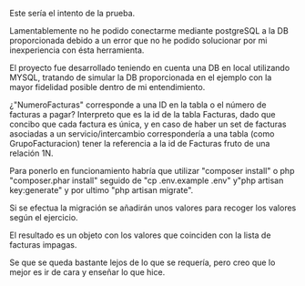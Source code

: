 Este sería el intento de la prueba.

Lamentablemente no he podido conectarme mediante postgreSQL a la DB proporcionada debido a un error que no he podido solucionar por mi inexperiencia con ésta herramienta.

El proyecto fue desarrollado teniendo en cuenta una DB en local utilizando MYSQL, tratando de simular la DB proporcionada en el ejemplo con la mayor fidelidad posible dentro de mi entendimiento.

¿"NumeroFacturas" corresponde a una ID en la tabla o el número de facturas a pagar? Interpreto que es la id de la tabla Facturas, dado que concibo que cada factura es única, y en caso de haber un set de facturas asociadas a un servicio/intercambio correspondería a una tabla (como GrupoFacturacion) tener la referencia a la id de Facturas fruto de una relación 1N.

Para ponerlo en funcionamiento habría que utilizar "composer install" o php "composer.phar install" seguido de "cp .env.example .env" y"php artisan key:generate" y por ultimo "php artisan migrate".

Si se efectua la migración se añadirán unos valores para recoger los valores según el ejercicio.

El resultado es un objeto con los valores que coinciden con la lista de facturas impagas.

Se que se queda bastante lejos de lo que se requería, pero creo que lo mejor es ir de cara y enseñar lo que hice.
